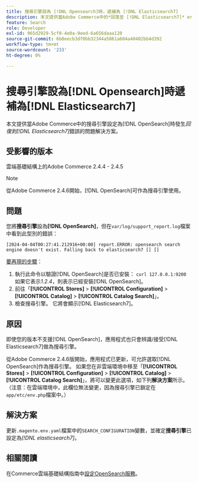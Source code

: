 ```yaml
---
title: 搜尋引擎設為 [!DNL Opensearch]時，遞補為 [!DNL Elasticsearch7]
description: 本文提供當Adobe Commerce中的*回落至 [!DNL Elasticsearch7]* error occurs when the search engine is set to [!DNL OpenSearch] 時問題的解決方案。
feature: Search
role: Developer
exl-id: 965d2929-5cf0-4e0a-9eed-6a656daaa120
source-git-commit: 6b8eecb3df0bb32344a5861a604a40402bb4d392
workflow-type: tm+mt
source-wordcount: '233'
ht-degree: 0%

---
```


# 搜尋引擎設為[!DNL Opensearch]時遞補為[!DNL Elasticsearch7]

本文提供當Adobe Commerce中的搜尋引擎設定為[!DNL OpenSearch]時發生&#x200B;*回復到[!DNL Elasticsearch7]*&#x200B;錯誤的問題解決方案。

## 受影響的版本

雲端基礎結構上的Adobe Commerce 2.4.4 - 2.4.5

>[!NOTE]
>
>從Adobe Commerce 2.4.6開始，[!DNL OpenSearch]可作為搜尋引擎使用。

## 問題

您將&#x200B;**搜尋引擎**&#x200B;設為&#x200B;**[!DNL OpenSearch]**，但在`var/log/support_report.log`檔案中看到此型別的錯誤：

```[2024-04-04T00:27:41.212916+00:00] report.ERROR: opensearch search engine doesn't exist. Falling back to elasticsearch7 [] []```

<u>要再現的步驟</u>：

1. 執行此命令以驗證[!DNL OpenSearch]是否已安裝： `curl 127.0.0.1:9200`<br>
如果它表示*1.2.4*，則表示已經安裝[!DNL OpenSearch]。
1. 前往「**[!UICONTROL Stores]** > **[!UICONTROL Configuration]** > **[!UICONTROL Catalog]** > **[!UICONTROL Catalog Search]**」。
1. 檢查搜尋引擎。 它將會顯示[!DNL Elasticsearch7]。

## 原因

即使您的版本不支援[!DNL OpenSearch]，應用程式也只會辨識/接受[!DNL Elasticsearch7]做為搜尋引擎。

從Adobe Commerce 2.4.6版開始，應用程式已更新，可允許選取[!DNL OpenSearch]作為搜尋引擎。
如果您在非雲端環境中移至「**[!UICONTROL Stores]** > **[!UICONTROL Configuration]** > **[!UICONTROL Catalog]** > **[!UICONTROL Catalog Search]**」，將可以變更此選項，如下列&#x200B;**解決方案**&#x200B;所示。
（注意：在雲端環境中，此欄位無法變更，因為搜尋引擎已鎖定在`app/etc/env.php`檔案中。）

## 解決方案

更新`.magento.env.yaml`檔案中的`SEARCH_CONFIGURATION`變數，並確定&#x200B;**搜尋引擎**&#x200B;已設定為&#x200B;*[!DNL elasticsearch7]*。

## 相關閱讀

在Commerce雲端基礎結構指南中[設定OpenSearch服務](https://experienceleague.adobe.com/docs/commerce-cloud-service/user-guide/configure/service/opensearch.html)。
